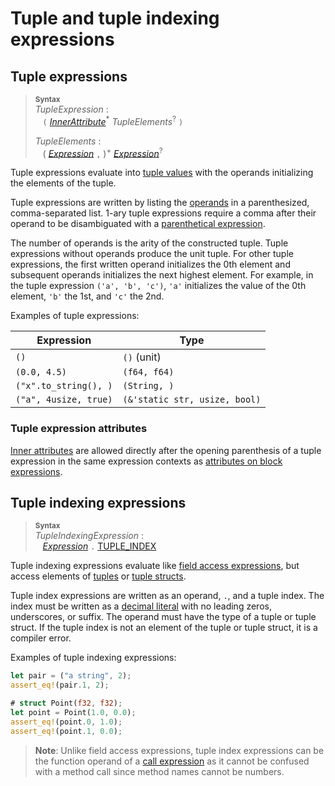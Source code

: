 # Tuple and tuple indexing expressions

## Tuple expressions

> **<sup>Syntax</sup>**\
> _TupleExpression_ :\
> &nbsp;&nbsp; `(` [_InnerAttribute_]<sup>\*</sup> _TupleElements_<sup>?</sup> `)`
>
> _TupleElements_ :\
> &nbsp;&nbsp; ( [_Expression_] `,` )<sup>+</sup> [_Expression_]<sup>?</sup>

Tuple expressions evaluate into [tuple values][tuple type] with the operands initializing the elements of the tuple.

Tuple expressions are written by listing the [operands] in a parenthesized, comma-separated list. 1-ary tuple expressions require a comma after their operand to be disambiguated with a [parenthetical expression].

The number of operands is the arity of the constructed tuple.
Tuple expressions without operands produce the unit tuple.
For other tuple expressions, the first written operand initializes the 0th element and subsequent operands initializes the next highest element.
For example, in the tuple expression `('a', 'b', 'c')`, `'a'` initializes the value of the 0th element, `'b'` the 1st, and `'c'` the 2nd.

Examples of tuple expressions:

| Expression           | Type         |
| -------------------- | ------------ |
| `()`                 | `()` (unit)  |
| `(0.0, 4.5)`         | `(f64, f64)` |
| `("x".to_string(), )` | `(String, )`  |
| `("a", 4usize, true)`| `(&'static str, usize, bool)` |

### Tuple expression attributes

[Inner attributes] are allowed directly after the opening parenthesis of a tuple expression in the same expression contexts as [attributes on block expressions].

## Tuple indexing expressions

> **<sup>Syntax</sup>**\
> _TupleIndexingExpression_ :\
> &nbsp;&nbsp; [_Expression_] `.` [TUPLE_INDEX]

Tuple indexing expressions evaluate like [field access expressions], but access elements of [tuples][tuple type] or [tuple structs].

Tuple index expressions are written as an operand, `.`, and a tuple index.
The index must be written as a [decimal literal] with no leading zeros, underscores, or suffix.
The operand must have the type of a tuple or tuple struct.
If the tuple index is not an element of the tuple or tuple struct, it is a compiler error.

Examples of tuple indexing expressions:

```rust
let pair = ("a string", 2);
assert_eq!(pair.1, 2);

# struct Point(f32, f32);
let point = Point(1.0, 0.0);
assert_eq!(point.0, 1.0);
assert_eq!(point.1, 0.0);
```

> **Note**: Unlike field access expressions, tuple index expressions can be the function operand of a [call expression] as it cannot be confused with a method call since method names cannot be numbers.

[_Expression_]: ../expressions.md
[_InnerAttribute_]: ../attributes.md
[attributes on block expressions]: block-expr.md#attributes-on-block-expressions
[call expression]: ./call-expr.md
[decimal literal]: ../tokens.md#integer-literals
[field access expressions]: ./field-expr.html#field-access-expressions
[Inner attributes]: ../attributes.md
[operands]: ../expressions.md
[parenthetical expression]: grouped-expr.md
[tuple type]: ../types/tuple.md
[tuple structs]: ../types/struct.md
[TUPLE_INDEX]: ../tokens.md#tuple-index
